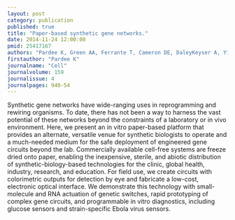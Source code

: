 ```yaml
---
layout: post
category: publication
published: true
title: "Paper-based synthetic gene networks."
date: 2014-11-24 12:00:00
pmid: 25417167
authors: "Pardee K, Green AA, Ferrante T, Cameron DE, DaleyKeyser A, Yin P, Collins JJ"
firstauthor: "Pardee K"
journalname: "Cell"
journalvolume: 159
journalissue: 4
journalpages: 940-54
---
```


Synthetic gene networks have wide-ranging uses in reprogramming and rewiring organisms. To date, there has not been a way to harness the vast potential of these networks beyond the constraints of a laboratory or in vivo environment. Here, we present an in vitro paper-based platform that provides an alternate, versatile venue for synthetic biologists to operate and a much-needed medium for the safe deployment of engineered gene circuits beyond the lab. Commercially available cell-free systems are freeze dried onto paper, enabling the inexpensive, sterile, and abiotic distribution of synthetic-biology-based technologies for the clinic, global health, industry, research, and education. For field use, we create circuits with colorimetric outputs for detection by eye and fabricate a low-cost, electronic optical interface. We demonstrate this technology with small-molecule and RNA actuation of genetic switches, rapid prototyping of complex gene circuits, and programmable in vitro diagnostics, including glucose sensors and strain-specific Ebola virus sensors.

